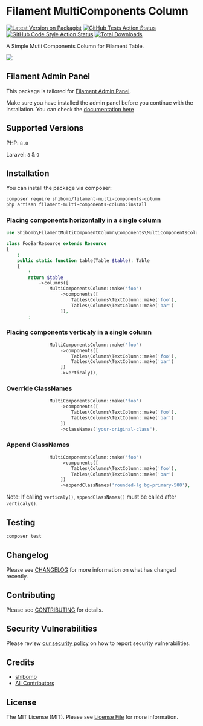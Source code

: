 # Filament MultiComponents Column

[![Latest Version on Packagist](https://img.shields.io/packagist/v/shibomb/filament-multi-components-column.svg?style=flat-square)](https://packagist.org/packages/shibomb/filament-multi-components-column)
[![GitHub Tests Action Status](https://img.shields.io/github/workflow/status/shibomb/filament-multi-components-column/run-tests?label=tests)](https://github.com/shibomb/filament-multi-components-column/actions?query=workflow%3Arun-tests+branch%3Amain)
[![GitHub Code Style Action Status](https://img.shields.io/github/workflow/status/shibomb/filament-multi-components-column/Check%20&%20fix%20styling?label=code%20style)](https://github.com/shibomb/filament-multi-components-column/actions?query=workflow%3A"Check+%26+fix+styling"+branch%3Amain)
[![Total Downloads](https://img.shields.io/packagist/dt/shibomb/filament-multi-components-column.svg?style=flat-square)](https://packagist.org/packages/shibomb/filament-multi-components-column)

A Simple Mutli Components Column for Filament Table.

![](./art/screen1.png)

## Filament Admin Panel

This package is tailored for [Filament Admin Panel](https://filamentphp.com/).

Make sure you have installed the admin panel before you continue with the installation. You can check the [documentation here](https://filamentphp.com/docs/admin)

## Supported Versions

PHP: `8.0`

Laravel: `8` & `9`

## Installation

You can install the package via composer:

```bash
composer require shibomb/filament-multi-components-column
php artisan filament-multi-components-column:install
```

### Placing components horizontally in a single column

```php
use Shibomb\FilamentMultiComponentColumn\Components\MultiComponentsColumn;

class FooBarResource extends Resource
{
    :
    public static function table(Table $table): Table
    {
        :
        return $table
            ->columns([
                MultiComponentsColumn::make('foo')
                    ->components([
                        Tables\Columns\TextColumn::make('foo'),
                        Tables\Columns\TextColumn::make('bar')
                    ]),
        :
```

### Placing components verticaly in a single column

```php
                MultiComponentsColumn::make('foo')
                    ->components([
                        Tables\Columns\TextColumn::make('foo'),
                        Tables\Columns\TextColumn::make('bar')
                    ])
                    ->verticaly(),
```

### Override ClassNames

```php
                MultiComponentsColumn::make('foo')
                    ->components([
                        Tables\Columns\TextColumn::make('foo'),
                        Tables\Columns\TextColumn::make('bar')
                    ])
                    ->classNames('your-original-class'),
```

### Append ClassNames

```php
                MultiComponentsColumn::make('foo')
                    ->components([
                        Tables\Columns\TextColumn::make('foo'),
                        Tables\Columns\TextColumn::make('bar')
                    ])
                    ->appendClassNames('rounded-lg bg-primary-500'),
```

Note: If calling `verticaly()`, `appendClassNames()` must be called after `verticaly()`.

## Testing

```bash
composer test
```

## Changelog

Please see [CHANGELOG](CHANGELOG.md) for more information on what has changed recently.

## Contributing

Please see [CONTRIBUTING](.github/CONTRIBUTING.md) for details.

## Security Vulnerabilities

Please review [our security policy](../../security/policy) on how to report security vulnerabilities.

## Credits

- [shibomb](https://github.com/shibomb)
- [All Contributors](../../contributors)

## License

The MIT License (MIT). Please see [License File](LICENSE.md) for more information.
